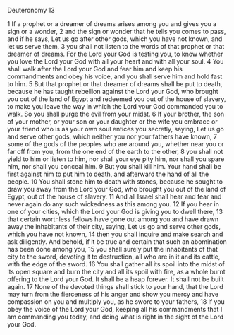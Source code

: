 Deuteronomy 13

1	If a prophet or a dreamer of dreams arises among you and gives you a sign or a wonder,
2	and the sign or wonder that he tells you comes to pass, and if he says, Let us go after other gods, which you have not known, and let us serve them,
3	you shall not listen to the words of that prophet or that dreamer of dreams. For the Lord your God is testing you, to know whether you love the Lord your God with all your heart and with all your soul.
4	You shall walk after the Lord your God and fear him and keep his commandments and obey his voice, and you shall serve him and hold fast to him.
5	But that prophet or that dreamer of dreams shall be put to death, because he has taught rebellion against the Lord your God, who brought you out of the land of Egypt and redeemed you out of the house of slavery, to make you leave the way in which the Lord your God commanded you to walk. So you shall purge the evil from your midst.
6	If your brother, the son of your mother, or your son or your daughter or the wife you embrace or your friend who is as your own soul entices you secretly, saying, Let us go and serve other gods, which neither you nor your fathers have known,
7	some of the gods of the peoples who are around you, whether near you or far off from you, from the one end of the earth to the other,
8	you shall not yield to him or listen to him, nor shall your eye pity him, nor shall you spare him, nor shall you conceal him.
9	But you shall kill him. Your hand shall be first against him to put him to death, and afterward the hand of all the people.
10	You shall stone him to death with stones, because he sought to draw you away from the Lord your God, who brought you out of the land of Egypt, out of the house of slavery.
11	And all Israel shall hear and fear and never again do any such wickedness as this among you.
12	If you hear in one of your cities, which the Lord your God is giving you to dwell there,
13	that certain worthless fellows have gone out among you and have drawn away the inhabitants of their city, saying, Let us go and serve other gods, which you have not known,
14	then you shall inquire and make search and ask diligently. And behold, if it be true and certain that such an abomination has been done among you,
15	you shall surely put the inhabitants of that city to the sword, devoting it to destruction, all who are in it and its cattle, with the edge of the sword.
16	You shall gather all its spoil into the midst of its open square and burn the city and all its spoil with fire, as a whole burnt offering to the Lord your God. It shall be a heap forever. It shall not be built again.
17	None of the devoted things shall stick to your hand, that the Lord may turn from the fierceness of his anger and show you mercy and have compassion on you and multiply you, as he swore to your fathers,
18	if you obey the voice of the Lord your God, keeping all his commandments that I am commanding you today, and doing what is right in the sight of the Lord your God.

